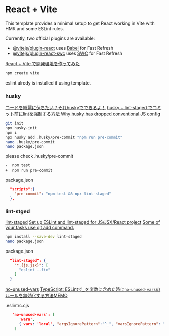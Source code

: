 # React + Vite

This template provides a minimal setup to get React working in Vite with HMR and some ESLint rules.

Currently, two official plugins are available:

- [@vitejs/plugin-react](https://github.com/vitejs/vite-plugin-react/blob/main/packages/plugin-react/README.md) uses [Babel](https://babeljs.io/) for Fast Refresh
- [@vitejs/plugin-react-swc](https://github.com/vitejs/vite-plugin-react-swc) uses [SWC](https://swc.rs/) for Fast Refresh

 [React + Vite で開発環境を作ってみた](https://zenn.dev/longbridge/articles/93f63e0423785b)

```sh
npm create vite
```

eslint alredy is installed if using template.

### husky
 [コードを綺麗に保ちたい？それhuskyでできるよ！](https://qiita.com/mu-suke08/items/43a492fda5cd71a31506)
 [husky + lint-staged でコミット前にlintを強制する方法](https://zenn.dev/risu729/articles/latest-husky-lint-staged)
 [Why husky has dropped conventional JS config](https://blog.typicode.com/husky-git-hooks-javascript-config/)

```sh
git init
npx husky-init
npm i
npx husky add .husky/pre-commit "npm run pre-commit"
nano .husky/pre-commit
nano package.json
```

please check .husky/pre-commit
```sh
-  npm test
+  npm run pre-commit
```

package.json
```json
  "scripts":{
    "pre-commit": "npm test && npx lint-staged"
  },
```

### lint-stged

 [lint-staged](https://github.com/okonet/lint-staged#configuration)
 [Set up ESLint and lint-staged for JS/JSX/React project](https://medium.com/@adwin.tw/set-up-eslint-and-lint-staged-for-js-jsx-react-project-f5f5ef77eab7)
 [Some of your tasks use git add command.](https://github.com/okonet/lint-staged/issues/775)

```sh
npm install --save-dev lint-staged
nano package.json
```

package.json
```json
  "lint-staged": {
    "*.{js,jsx}": [
      "eslint --fix"
    ]
  }
```
 [no-unused-vars](https://runebook.dev/ja/docs/eslint/rules/no-unused-vars)
 [TypeScript: ESLintで`_`を変数に含めた時に`no-unused-vars`のルールを無効化する方法MEMO](https://madogiwa0124.hatenablog.com/entry/2022/05/07/154628)

.eslintrc.cjs
```json
   'no-unused-vars': [
      'warn',
      { vars: 'local', "argsIgnorePattern":"^_", "varsIgnorePattern": "^_" }
    ]
```
